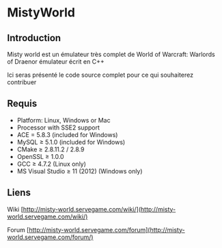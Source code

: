 MistyWorld
==========



## Introduction

Misty world est un émulateur très complet de World of Warcraft: Warlords of Draenor émulateur écrit en C++

Ici seras présenté le code source complet pour ce qui souhaiterez contribuer

## Requis

+ Platform: Linux, Windows or Mac
+ Processor with SSE2 support
+ ACE = 5.8.3 (included for Windows)
+ MySQL ≥ 5.1.0 (included for Windows)
+ CMake ≥ 2.8.11.2 / 2.8.9
+ OpenSSL ≥ 1.0.0
+ GCC ≥ 4.7.2  (Linux only)
+ MS Visual Studio ≥ 11 (2012) (Windows only)

## Liens


Wiki [http://misty-world.servegame.com/wiki/](http://misty-world.servegame.com/wiki/)

Forum [http://misty-world.servegame.com/forum](http://misty-world.servegame.com/forum/)

